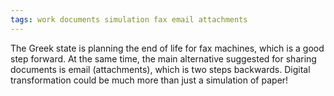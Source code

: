 ```yaml
---
tags: work documents simulation fax email attachments
---
```

The Greek state is planning the end of life for fax machines, which is a good step forward. At the same time, the main alternative suggested for sharing documents is email (attachments), which is two steps backwards. Digital transformation could be much more than just a simulation of paper! 
